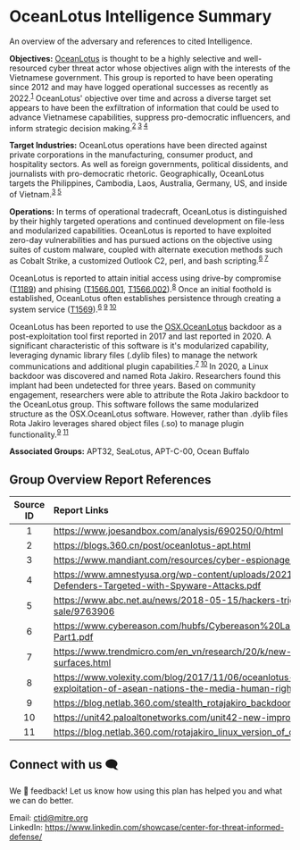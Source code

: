 # OceanLotus Intelligence Summary

An overview of the adversary and references to cited Intelligence.

**Objectives:** [OceanLotus](https://attack.mitre.org/groups/G0050/) is thought to be a
highly selective and well-resourced cyber threat actor whose objectives align with the
interests of the Vietnamese government. This group is reported to have been operating
since 2012 and may have logged operational successes as recently as
2022.<sup>[1](https://www.joesandbox.com/analysis/690250/0/html)</sup> OceanLotus'
objective over time and across a diverse target set appears to have been the
exfiltration of information that could be used to advance Vietnamese capabilities,
suppress pro-democratic influencers, and inform strategic decision
making.<sup>[2](https://blogs.360.cn/post/oceanlotus-apt.html)
[3](https://www.mandiant.com/resources/blog/cyber-espionage-apt32)
[4](https://www.amnestyusa.org/wp-content/uploads/2021/02/Click-and-Bait_Vietnamese-Human-Rights-Defenders-Targeted-with-Spyware-Attacks.pdf)</sup>

**Target Industries:** OceanLotus operations have been directed against private
corporations in the manufacturing, consumer product, and hospitality sectors. As well as
foreign governments, political dissidents, and journalists with pro-democratic rhetoric.
Geographically, OceanLotus targets the Philippines, Cambodia, Laos, Australia, Germany,
US, and inside of
Vietnam.<sup>[3](https://www.mandiant.com/resources/blog/cyber-espionage-apt32)
[5](https://www.abc.net.au/news/2018-05-15/hackers-trigger-software-trap-after-phnom-penh-post-sale/9763906)</sup>

**Operations:** In terms of operational tradecraft, OceanLotus is distinguished by their highly targeted operations and continued development on file-less and modularized capabilities. OceanLotus is reported to have exploited zero-day vulnerabilities and has pursued actions on the objective using suites of custom malware, coupled with alternate execution methods such as Cobalt Strike, a customized Outlook C2, perl, and bash scripting.<sup>[6](https://www.cybereason.com/hubfs/Cybereason%20Labs%20Analysis%20Operation%20Cobalt%20Kitty-Part1.pdf) [7](https://www.trendmicro.com/en_vn/research/20/k/new-macos-backdoor-connected-to-oceanlotus-surfaces.html)</sup>

OceanLotus is reported to attain initial access using drive-by compromise
([T1189](https://attack.mitre.org/techniques/T1189/)) and phising
([T1566.001](https://attack.mitre.org/techniques/T1566/001),
[T1566.002](https://attack.mitre.org/techniques/T1566/002/)).<sup>[8](https://www.volexity.com/blog/2017/11/06/oceanlotus-blossoms-mass-digital-surveillance-and-exploitation-of-asean-nations-the-media-human-rights-and-civil-society/)</sup>
Once an initial foothold is established, OceanLotus often establishes persistence
through creating a system service
([T1569](https://attack.mitre.org/techniques/T1569/)).<sup>[6](https://www.cybereason.com/hubfs/Cybereason%20Labs%20Analysis%20Operation%20Cobalt%20Kitty-Part1.pdf)
[9](https://blog.netlab.360.com/stealth_rotajakiro_backdoor_en/)
[10](https://unit42.paloaltonetworks.com/unit42-new-improved-macos-backdoor-oceanlotus/)</sup>

OceanLotus has been reported to use the
[OSX.OceanLotus](https://attack.mitre.org/software/S0352/) backdoor as a
post-exploitation tool first reported in 2017 and last reported in 2020. A significant
characteristic of this software is it's modularized capability, leveraging dynamic
library files (.dylib files) to manage the network communications and additional plugin
capabilities.<sup>[7](https://www.trendmicro.com/en_vn/research/20/k/new-macos-backdoor-connected-to-oceanlotus-surfaces.html)
[10](https://unit42.paloaltonetworks.com/unit42-new-improved-macos-backdoor-oceanlotus/)
</sup> In 2020, a Linux backdoor was discovered and named Rota Jakiro. Researchers found
this implant had been undetected for three years. Based on community engagement,
researchers were able to attribute the Rota Jakiro backdoor to the OceanLotus group.
This software follows the same modularized structure as the OSX.OceanLotus software.
However, rather than .dylib files Rota Jakiro leverages shared object files (.so) to
manage plugin
functionality.<sup>[9](https://blog.netlab.360.com/stealth_rotajakiro_backdoor_en/)</sup>
<sup>[11](https://blog.netlab.360.com/rotajakiro_linux_version_of_oceanlotus/)</sup>


**Associated Groups:** APT32, SeaLotus, APT-C-00, Ocean Buffalo

## Group Overview Report References
| Source ID | Report Links                                                                                                                                                       |
| :-------: | :----------------------------------------------------------------------------------------------------------------------------------------------------------------- |
|     1     | https://www.joesandbox.com/analysis/690250/0/html                                                                                                                  |
|     2     | https://blogs.360.cn/post/oceanlotus-apt.html                                                                                                                      |
|     3     | https://www.mandiant.com/resources/cyber-espionage-apt32                                                                                                           |
|     4     | https://www.amnestyusa.org/wp-content/uploads/2021/02/Click-and-Bait_Vietnamese-Human-Rights-Defenders-Targeted-with-Spyware-Attacks.pdf                           |
|     5     | https://www.abc.net.au/news/2018-05-15/hackers-trigger-software-trap-after-phnom-penh-post-sale/9763906                                                            |
|     6     | https://www.cybereason.com/hubfs/Cybereason%20Labs%20Analysis%20Operation%20Cobalt%20Kitty-Part1.pdf                                                               |
|     7     | https://www.trendmicro.com/en_vn/research/20/k/new-macos-backdoor-connected-to-oceanlotus-surfaces.html                                                            |
|     8     | https://www.volexity.com/blog/2017/11/06/oceanlotus-blossoms-mass-digital-surveillance-and-exploitation-of-asean-nations-the-media-human-rights-and-civil-society/ |
|     9     | https://blog.netlab.360.com/stealth_rotajakiro_backdoor_en/                                                                                                        |
|    10     | https://unit42.paloaltonetworks.com/unit42-new-improved-macos-backdoor-oceanlotus/                                                                                 |
|    11     | https://blog.netlab.360.com/rotajakiro_linux_version_of_oceanlotus/                                                                                                |


## Connect with us 🗨️
We 💖 feedback! Let us know how using this plan has helped you and what we can do better.

Email: ctid@mitre.org <br>
LinkedIn: https://www.linkedin.com/showcase/center-for-threat-informed-defense/
